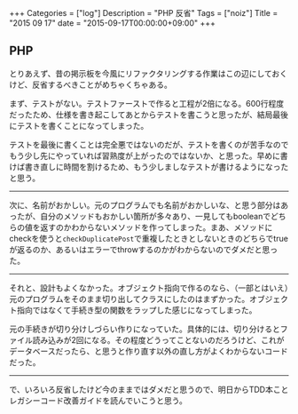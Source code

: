 +++
Categories = ["log"]
Description = "PHP 反省"
Tags = ["noiz"]
Title = "2015 09 17"
date = "2015-09-17T00:00:00+09:00"
+++

## PHP
とりあえず、昔の掲示板を今風にリファクタリングする作業はこの辺にしておくけど、反省するべきことがめちゃくちゃある。

まず、テストがない。テストファーストで作ると工程が2倍になる。600行程度だったため、仕様を書き起こしてあとからテストを書こうと思ったが、結局最後にテストを書くことになってしまった。

テストを最後に書くことは完全悪ではないのだが、テストを書くのが苦手なのでもう少し先にやっていれば習熟度が上がったのではないか、と思った。早めに書けば書き直しに時間を割けるため、もう少しましなテストが書けるようになったと思う。

----

次に、名前がおかしい。元のプログラムでも名前がおかしいな、と思う部分はあったが、自分のメソッドもおかしい箇所が多々あり、一見してもbooleanでどちらの値を返すのかわからないメソッドを作ってしまった。まあ、メソッドにcheckを使うと`checkDuplicatePost`で重複したときとしないときのどちらでtrueが返るのか、あるいはエラーでthrowするのかがわからないのでダメだと思った。

----

それと、設計もよくなかった。オブジェクト指向で作るのなら、（一部とはいえ）元のプログラムをそのまま切り出してクラスにしたのはまずかった。オブジェクト指向ではなくて手続き型の関数をラップした感じになってしまった。

元の手続きが切り分けしづらい作りになっていた。具体的には、切り分けるとファイル読み込みが2回になる。その程度どうってことないのだろうけど、これがデータベースだったら、と思うと作り直す以外の直し方がよくわからないコードだった。

----

で、いろいろ反省したけど今のままではダメだと思うので、明日からTDD本ことレガシーコード改善ガイドを読んでいこうと思う。